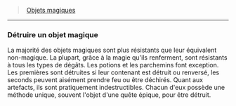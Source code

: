 ﻿> [Objets magiques](hd_magicitems.md)

---

### Détruire un objet magique

La majorité des objets magiques sont plus résistants que leur équivalent non-magique. La plupart, grâce à la magie qu'ils renferment, sont résistants à tous les types de dégâts. Les potions et les parchemins font exception. Les premières sont détruites si leur contenant est détruit ou renversé, les seconds peuvent aisément prendre feu ou être déchirés. Quant aux artefacts, ils sont pratiquement indestructibles. Chacun d'eux possède une méthode unique, souvent l'objet d'une quête épique, pour être détruit.

